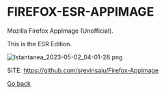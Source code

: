 # FIREFOX-ESR-APPIMAGE
 
 Mozilla Firefox AppImage (Unofficial).

 This is the ESR Edition.
 
 ![Istantanea_2023-05-02_04-01-28 png](https://user-images.githubusercontent.com/88724353/235563850-61d359ff-53ac-43a6-ab1d-33297dc4df73.jpg)
 
 SITE: https://github.com/srevinsaju/Firefox-Appimage

 [Go back](https://portable-linux-apps.github.io/apps.html)

